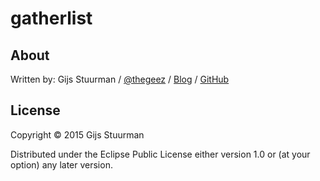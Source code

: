# gatherlist

## About

Written by:
Gijs Stuurman / [@thegeez][twt] / [Blog][blog] / [GitHub][github]

[twt]: http://twitter.com/thegeez
[blog]: http://thegeez.net
[github]: https://github.com/thegeez

## License

Copyright © 2015 Gijs Stuurman

Distributed under the Eclipse Public License either version 1.0 or (at
your option) any later version.
